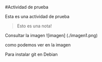 #Actividad de prueba

Esta es una actividad de prueba

>Esto es una nota!

Consultar la imagen
![imagen] (./imagen1.png)

como podemos ver en la imagen

Para instalar git en Debian
